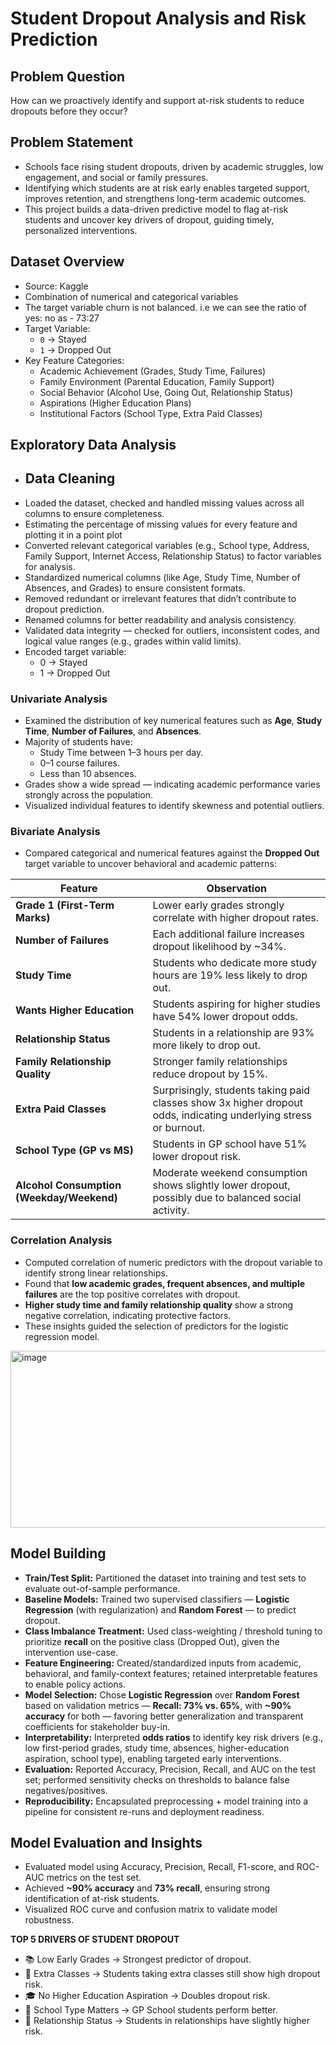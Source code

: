 # Student Dropout Analysis and Risk Prediction

## Problem Question
How can we proactively identify and support at-risk students to reduce dropouts before they occur?

## Problem Statement 
- Schools face rising student dropouts, driven by academic struggles, low engagement, and social or family pressures.
- Identifying which students are at risk early enables targeted support, improves retention, and strengthens long-term academic outcomes.
- This project builds a data-driven predictive model to flag at-risk students and uncover key drivers of dropout, guiding timely, personalized interventions.

## Dataset Overview
- Source: Kaggle
- Combination of numerical and categorical variables
- The target variable churn is not balanced. i.e we can see the ratio of yes: no as - 73:27
- Target Variable:
  - `0` → Stayed  
  - `1` → Dropped Out  
- Key Feature Categories:
  - Academic Achievement (Grades, Study Time, Failures)
  - Family Environment (Parental Education, Family Support)
  - Social Behavior (Alcohol Use, Going Out, Relationship Status)
  - Aspirations (Higher Education Plans)
  - Institutional Factors (School Type, Extra Paid Classes)

## Exploratory Data Analysis
- ## Data Cleaning
- Loaded the dataset, checked and handled missing values across all columns to ensure completeness.
- Estimating the percentage of missing values for every feature and plotting it in a point plot
- Converted relevant categorical variables (e.g., School type, Address, Family Support, Internet Access, Relationship Status) to factor variables for analysis.
- Standardized numerical columns (like Age, Study Time, Number of Absences, and Grades) to ensure consistent formats.
- Removed redundant or irrelevant features that didn’t contribute to dropout prediction.
- Renamed columns for better readability and analysis consistency.
- Validated data integrity — checked for outliers, inconsistent codes, and logical value ranges (e.g., grades within valid limits).
- Encoded target variable:
  - 0 → Stayed  
  - 1 → Dropped Out

 ### **Univariate Analysis**
- Examined the distribution of key numerical features such as **Age**, **Study Time**, **Number of Failures**, and **Absences**.  
- Majority of students have:
  - Study Time between 1–3 hours per day.  
  - 0–1 course failures.  
  - Less than 10 absences.  
- Grades show a wide spread — indicating academic performance varies strongly across the population.  
- Visualized individual features to identify skewness and potential outliers.

 ### **Bivariate Analysis**
- Compared categorical and numerical features against the **Dropped Out** target variable to uncover behavioral and academic patterns:  

| Feature | Observation |
|----------|--------------|
| **Grade 1 (First-Term Marks)** | Lower early grades strongly correlate with higher dropout rates. |
| **Number of Failures** | Each additional failure increases dropout likelihood by ~34%. |
| **Study Time** | Students who dedicate more study hours are 19% less likely to drop out. |
| **Wants Higher Education** | Students aspiring for higher studies have 54% lower dropout odds. |
| **Relationship Status** | Students in a relationship are 93% more likely to drop out. |
| **Family Relationship Quality** | Stronger family relationships reduce dropout by 15%. |
| **Extra Paid Classes** | Surprisingly, students taking paid classes show 3x higher dropout odds, indicating underlying stress or burnout. |
| **School Type (GP vs MS)** | Students in GP school have 51% lower dropout risk. |
| **Alcohol Consumption (Weekday/Weekend)** | Moderate weekend consumption shows slightly lower dropout, possibly due to balanced social activity. |

### **Correlation Analysis**
- Computed correlation of numeric predictors with the dropout variable to identify strong linear relationships.  
- Found that **low academic grades, frequent absences, and multiple failures** are the top positive correlates with dropout.  
- **Higher study time and family relationship quality** show a strong negative correlation, indicating protective factors.  
- These insights guided the selection of predictors for the logistic regression model.
<img width="940" height="283" alt="image" src="https://github.com/user-attachments/assets/e9299d3c-82c4-4555-847e-307500dc319b" />

## Model Building
- **Train/Test Split:** Partitioned the dataset into training and test sets to evaluate out-of-sample performance.
- **Baseline Models:** Trained two supervised classifiers — **Logistic Regression** (with regularization) and **Random Forest** — to predict dropout.
- **Class Imbalance Treatment:** Used class-weighting / threshold tuning to prioritize **recall** on the positive class (Dropped Out), given the intervention use-case.
- **Feature Engineering:** Created/standardized inputs from academic, behavioral, and family-context features; retained interpretable features to enable policy actions.
- **Model Selection:** Chose **Logistic Regression** over **Random Forest** based on validation metrics — **Recall: 73% vs. 65%**, with **~90% accuracy** for both — favoring better generalization and transparent coefficients for stakeholder buy-in.
- **Interpretability:** Interpreted **odds ratios** to identify key risk drivers (e.g., low first-period grades, study time, absences, higher-education aspiration, school type), enabling targeted early interventions.  
- **Evaluation:** Reported Accuracy, Precision, Recall, and AUC on the test set; performed sensitivity checks on thresholds to balance false negatives/positives.
- **Reproducibility:** Encapsulated preprocessing + model training into a pipeline for consistent re-runs and deployment readiness.

## Model Evaluation and Insights
- Evaluated model using Accuracy, Precision, Recall, F1-score, and ROC-AUC metrics on the test set.
- Achieved **~90% accuracy** and **73% recall**, ensuring strong identification of at-risk students.
- Visualized ROC curve and confusion matrix to validate model robustness.

  
**TOP 5 DRIVERS OF STUDENT DROPOUT**
- 📚 Low Early Grades → Strongest predictor of dropout.
- 📖 Extra Classes → Students taking extra classes still show high dropout risk.
- 🎓 No Higher Education Aspiration → Doubles dropout risk.
- 🏫 School Type Matters → GP School students perform better.
- 💬 Relationship Status → Students in relationships have slightly higher risk.






